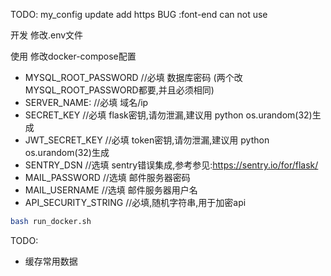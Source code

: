 TODO:
 my_config update
 add https 
 BUG :font-end can not use

开发 
修改.env文件


使用
修改docker-compose配置
- MYSQL_ROOT_PASSWORD //必填 数据库密码 (两个改MYSQL_ROOT_PASSWORD都要,并且必须相同)
- SERVER_NAME: //必填 域名/ip
- SECRET_KEY //必填 flask密钥,请勿泄漏,建议用 python os.urandom(32)生成
- JWT_SECRET_KEY //必填 token密钥,请勿泄漏,建议用 python os.urandom(32)生成
- SENTRY_DSN //选填 sentry错误集成,参考参见:https://sentry.io/for/flask/
- MAIL_PASSWORD //选填 邮件服务器密码
- MAIL_USERNAME //选填 邮件服务器用户名
- API_SECURITY_STRING //必填,随机字符串,用于加密api


```bash
bash run_docker.sh
```


TODO:
- 缓存常用数据
